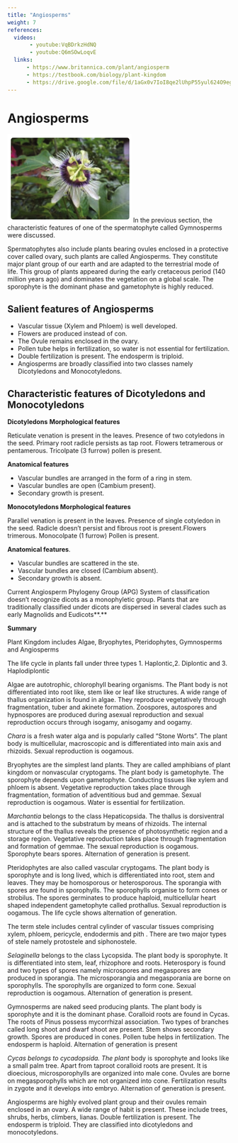 ```yaml
---
title: "Angiosperms"
weight: 7
references:
  videos:
       - youtube:VqBDrkzHdNQ
       - youtube:Q6mSOwLoqvE
  links:
      - https://www.britannica.com/plant/angiosperm
      - https://testbook.com/biology/plant-kingdom
      - https://drive.google.com/file/d/1aGx0v7IoI8qe2lUhpP55yul624O9egHm/view
---
```


# Angiosperms

![Alt text](2.39.png)
In the previous section, the characteristic features of one of the spermatophyte called Gymnosperms were discussed.

Spermatophytes also include plants bearing ovules enclosed in a protective cover called ovary, such plants are called Angiosperms. They constitute major plant group of our earth and are adapted to the terrestrial mode of life. This group of plants appeared during the early cretaceous period (140 million years ago) and dominates the vegetation on a global scale. The sporophyte is the dominant phase and gametophyte is highly reduced.

## Salient features of Angiosperms

- Vascular tissue (Xylem and Phloem) is well developed.
- Flowers are produced instead of con.
- The Ovule remains enclosed in the ovary.
- Pollen tube helps in fertilization, so water is not essential for fertilization.
- Double fertilization is present. The endosperm is triploid.
- Angiosperms are broadly classified into two classes namely Dicotyledons and Monocotyledons.

## Characteristic features of Dicotyledons and Monocotyledons

**Dicotyledons**
**Morphological features**

Reticulate venation is present in the leaves. Presence of two cotyledons in the seed. Primary root radicle persists as tap root. Flowers tetramerous or pentamerous. Tricolpate (3 furrow) pollen is present.

**Anatomical features**

- Vascular bundles are arranged in the form of a ring in stem.
- Vascular bundles are open (Cambium present).
- Secondary growth is present.

**Monocotyledons Morphological features**

Parallel venation is present in the leaves. Presence of single cotyledon in the seed. Radicle doesn’t persist and fibrous root is present.Flowers trimerous. Monocolpate (1 furrow) Pollen is present.

**Anatomical features**.

- Vascular bundles are scattered in the ste.
- Vascular bundles are closed (Cambium absent).
- Secondary growth is absent.

Current Angiosperm Phylogeny Group (APG) System of classification doesn’t recognize dicots as a monophyletic group. Plants that are traditionally classified under dicots are dispersed in several clades such as early Magnolids and Eudicots**.**

**Summary**

Plant Kingdom includes Algae, Bryophytes, Pteridophytes, Gymnosperms and Angiosperms

The life cycle in plants fall under three types 1. Haplontic,2. Diplontic and 3. Haplodiplontic

Algae are autotrophic, chlorophyll bearing organisms. The Plant body is not differentiated into root like, stem like or leaf like structures. A wide range of thallus organization is found in algae. They reproduce vegetatively through fragmentation, tuber and akinete formation. Zoospores, autospores and hypnospores are produced during asexual reproduction and sexual reproduction occurs through isogamy, anisogamy and oogamy.

_Chara_ is a fresh water alga and is popularly called “Stone Worts”. The plant body is multicellular, macroscopic and is differentiated into main axis and rhizoids. Sexual reproduction is oogamous.

Bryophytes are the simplest land plants. They are called amphibians of plant kingdom or nonvascular cryptogams. The plant body is gametophyte. The sporophyte depends upon gametophyte. Conducting tissues like xylem and phloem is absent. Vegetative reproduction takes place through fragmentation, formation of adventitious bud and gemmae. Sexual reproduction is oogamous. Water is essential for fertilization.

_Marchantia_ belongs to the class Hepaticopsida. The thallus is dorsiventral and is attached to the substratum by means of rhizoids. The internal structure of the thallus reveals the presence of photosynthetic region and a storage region. Vegetative reproduction takes place through fragmentation and formation of gemmae. The sexual reproduction is oogamous. Sporophyte bears spores. Alternation of generation is present.

Pteridophytes are also called vascular cryptogams. The plant body is sporophyte and is long lived, which is differentiated into root, stem and leaves. They may be homosporous or heterosporous. The sporangia with spores are found in sporophylls. The sporophylls organise to form cones or strobilus. The spores germinates to produce haploid, multicellular heart shaped independent gametophyte called prothallus. Sexual reproduction is oogamous. The life cycle shows alternation of generation.

The term stele includes central cylinder of vascular tissues comprising xylem, phloem, pericycle, endodermis and pith . There are two major types of stele namely protostele and siphonostele.

_Selaginella_ belongs to the class Lycopsida. The plant body is sporophyte. It is differentiated into stem, leaf, rhizophore and roots. Heterospory is found and two types of spores namely microspores and megaspores are produced in sporangia. The microsporangia and megasporania are borne on sporophylls. The sporophylls are organized to form cone. Sexual reproduction is oogamous. Alternation of generation is present.

Gymnosperms are naked seed producing plants. The plant body is sporophyte and it is the dominant phase. Coralloid roots are found in Cycas. The roots of Pinus possess mycorrhizal association. Two types of branches called long shoot and dwarf shoot are present. Stem shows secondary growth. Spores are produced in cones. Pollen tube helps in fertilization. The endosperm is haploid. Alternation of generation is present

_Cycas belongs to cycadopsida. The plant_ body is sporophyte and looks like a small palm tree. Apart from taproot coralloid roots are present. It is dioecious, microsporophylls are organized into male cone. Ovules are borne on megasporophylls which are not organized into cone. Fertilization results in zygote and it develops into embryo. Alternation of generation is present.

Angiosperms are highly evolved plant group and their ovules remain enclosed in an ovary. A wide range of habit is present. These include trees, shrubs, herbs, climbers, lianas. Double fertilization is present. The endosperm is triploid. They are classified into dicotyledons and monocotyledons.
